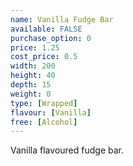 ```yaml
---
name: Vanilla Fudge Bar
available: FALSE
purchase_option: 0
price: 1.25
cost_price: 0.5
width: 200
height: 40
depth: 15
weight: 0
type: [Wrapped]
flavour: [Vanilla]
free: [Alcohol]
---
```

Vanilla flavoured fudge bar.